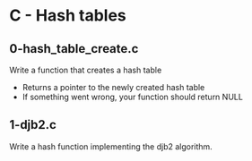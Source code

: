 # C - Hash tables

## 0-hash_table_create.c
Write a function that creates a hash table
- Returns a pointer to the newly created hash table
- If something went wrong, your function should return NULL

## 1-djb2.c
Write a hash function implementing the djb2 algorithm.
